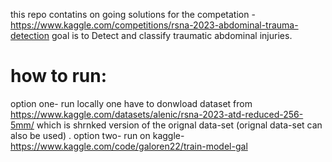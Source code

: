 this repo contatins on going solutions for the competation -https://www.kaggle.com/competitions/rsna-2023-abdominal-trauma-detection 
goal is to Detect and classify traumatic abdominal injuries.
# how to run:
option one- run locally
one have to donwload dataset from https://www.kaggle.com/datasets/alenic/rsna-2023-atd-reduced-256-5mm/ which is shrnked version of the orignal data-set (orignal data-set can also be used) .
option two- run on kaggle- https://www.kaggle.com/code/galoren22/train-model-gal


